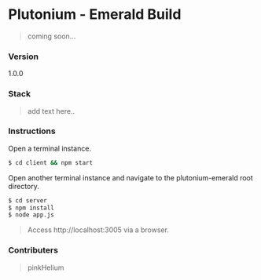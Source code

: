 # Plutonium - Emerald Build

> coming soon...

### Version
1.0.0

### Stack
> add text here..

### Instructions
Open a terminal instance.
```sh
$ cd client && npm start
```

Open another terminal instance and navigate to the plutonium-emerald root directory.
```sh
$ cd server
$ npm install
$ node app.js
```

> Access http://localhost:3005 via a browser.

### Contributers
> pinkHelium


